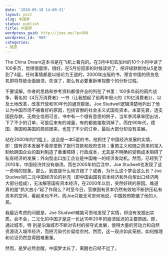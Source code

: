 ```yaml
---
date: '2010-05-18 14:00:31'
layout: post
slug: 中国梦
status: publish
title: 中国梦
wordpress_guid: http://jsms.me/?p=989
wordpress_id: '989'
categories:
- 随感
---
```


The China Dream这本书是在飞机上看完的。在3月中旬去加州的10个小时中读了100多页，觉得很震惊，很好。在5月份回家的时候读完了，把评级默默地从5星改到了4星。任何事情都是以结论为王道的，2000年出版的书，预言中国的债务危机即将导致全面崩溃，失误了，那么有必要重新审视整个的分析过程。

不要误解。作者的思路和参考资料都很齐全的列在了书里：100多年前的鸦片战争，著名的《4万万消费者》一书（让我想起了前两年很火的《10亿消费者》），以及土地改革，改革开放和90年代的通货膨胀。Joe Studwell逻辑清楚地列出了他认为中国市场不被看好的原因，包括官僚的社会主义式国有资本，未富先衰，透支国民存款，无商业信用可言。书中有一个很有意思的例子，当年李鸿章率团出访，下了不少的订单，可是后来有的减量，有的都直接取消掉了。而在90年代，德国、英国和美国的商贸团来，也签了不少的订单，最后大部分却没有进展。

站在2000年的门槛上，这会是一本5星的书，他抓住了中国经济发展的实情，即：国有资本发展不善却垄断了银行贷款和政府支持；重商主义和随之而来的准入制给跨国企业的盈利制造了重重障碍；行政成本，尤其是不明确的受贿成本阻碍了私有经济的发展；外向型出口加工企业是中国唯一的经济发动机。然而，已经到了2010年，中国经济并没有崩溃。而在2005年的后注中，Joe Studwell也发现了这一奇特的现象。那么，到底是什么地方错了？或者，为什么这个梦会这么长？Joe Studwell的二元中国经济论的补充（即中国由国有资本经济和外向型出口经济两大部分组成），无法解答国有资本经济，在2000年以后，突然好转的原因。难道真的是“抓大放小“起了作用么？时至今日，官僚国有资本仍然有效地不断挤压私有资本的空间，看起来也不坏。而Joe只能无可奈何地说，中国政府欺骗了他的人民。

我最近考虑的问题是，Joe  Studwell难能可贵地发现了实情，却没有发掘出实质。会不会，二元化的中国才是这一长达10年20年的崩溃延迟的主要原因。即，通过城市，特 别是沿海城市不断对农村的掠夺式发展，使得大量的劳动力和自然资源流入城市经济，而把污染代价留给农村。然而，这一观点如此笼统，如何推理和论证仍然显得困难重重。

然而，是梦必然会醒，中国梦太长了，离醒也已经不远了。
